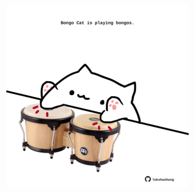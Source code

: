 <!-- built at 08/04/2024, 13:00:53 UTC -->
<p align="center">
  <img width="500" height="500" src="./ReadmeImage.svg">
</p>
